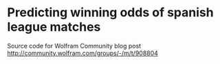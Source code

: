 # Predicting winning odds of spanish league matches

Source code for Wolfram Community blog post http://community.wolfram.com/groups/-/m/t/908804
